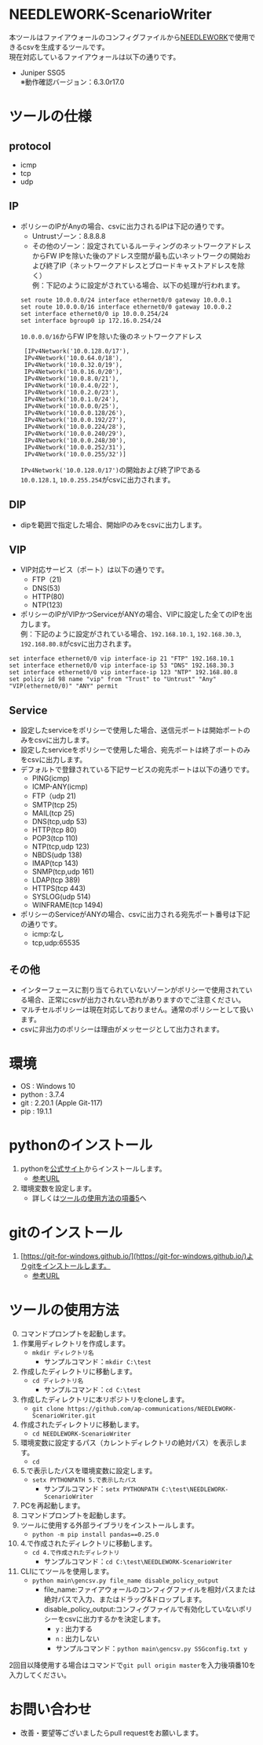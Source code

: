 # NEEDLEWORK-ScenarioWriter
本ツールはファイアウォールのコンフィグファイルから[NEEDLEWORK](https://www.ap-com.co.jp/ja/needlework/)で使用できるcsvを生成するツールです。<br>現在対応しているファイアウォールは以下の通りです。

* Juniper SSG5 <br>
  ※動作確認バージョン：6.3.0r17.0

# ツールの仕様

## protocol
  * icmp
  * tcp
  * udp

## IP
* ポリシーのIPがAnyの場合、csvに出力されるIPは下記の通りです。
  * Untrustゾーン：8.8.8.8
  * その他のゾーン：設定されているルーティングのネットワークアドレスからFW IPを除いた後のアドレス空間が最も広いネットワークの開始および終了IP（ネットワークアドレスとブロードキャストアドレスを除く）<br>
  例：下記のように設定がされている場合、以下の処理が行われます。
  ```
  set route 10.0.0.0/24 interface ethernet0/0 gateway 10.0.0.1
  set route 10.0.0.0/16 interface ethernet0/0 gateway 10.0.0.2
  set interface ethernet0/0 ip 10.0.0.254/24
  set interface bgroup0 ip 172.16.0.254/24
  ```
  `10.0.0.0/16`からFW IPを除いた後のネットワークアドレス
  ```
   [IPv4Network('10.0.128.0/17'), 
   IPv4Network('10.0.64.0/18'),
   IPv4Network('10.0.32.0/19'), 
   IPv4Network('10.0.16.0/20'), 
   IPv4Network('10.0.8.0/21'), 
   IPv4Network('10.0.4.0/22'), 
   IPv4Network('10.0.2.0/23'), 
   IPv4Network('10.0.1.0/24'), 
   IPv4Network('10.0.0.0/25'), 
   IPv4Network('10.0.0.128/26'), 
   IPv4Network('10.0.0.192/27'), 
   IPv4Network('10.0.0.224/28'), 
   IPv4Network('10.0.0.240/29'), 
   IPv4Network('10.0.0.248/30'), 
   IPv4Network('10.0.0.252/31'), 
   IPv4Network('10.0.0.255/32')]
   ```
   `IPv4Network('10.0.128.0/17')`の開始および終了IPである<br>
   `10.0.128.1`, `10.0.255.254`がcsvに出力されます。

## DIP
* dipを範囲で指定した場合、開始IPのみをcsvに出力します。

## VIP
* VIP対応サービス（ポート）は以下の通りです。
  * FTP（21)
  * DNS(53)
  * HTTP(80)
  * NTP(123)
* ポリシーのIPがVIPかつServiceがANYの場合、VIPに設定した全てのIPを出力します。<br>
例：下記のように設定がされている場合、`192.168.10.1`, `192.168.30.3`, `192.168.80.8`がcsvに出力されます。
```
set interface ethernet0/0 vip interface-ip 21 "FTP" 192.168.10.1
set interface ethernet0/0 vip interface-ip 53 "DNS" 192.168.30.3
set interface ethernet0/0 vip interface-ip 123 "NTP" 192.168.80.8
set policy id 98 name "vip" from "Trust" to "Untrust" "Any" "VIP(ethernet0/0)" "ANY" permit
```

## Service
* 設定したserviceをポリシーで使用した場合、送信元ポートは開始ポートのみをcsvに出力します。
* 設定したserviceをポリシーで使用した場合、宛先ポートは終了ポートのみをcsvに出力します。
* デフォルトで登録されている下記サービスの宛先ポートは以下の通りです。
  * PING(icmp)
  * ICMP-ANY(icmp)
  * FTP（udp 21)
  * SMTP(tcp 25)
  * MAIL(tcp 25)
  * DNS(tcp,udp 53)
  * HTTP(tcp 80)
  * POP3(tcp 110)   
  * NTP(tcp,udp 123)
  * NBDS(udp 138)
  * IMAP(tcp 143)
  * SNMP(tcp,udp 161)
  * LDAP(tcp 389)
  * HTTPS(tcp 443)
  * SYSLOG(udp 514)
  * WINFRAME(tcp 1494)
* ポリシーのServiceがANYの場合、csvに出力される宛先ポート番号は下記の通りです。
  * icmp:なし
  * tcp,udp:65535

## その他
* インターフェースに割り当てられていないゾーンがポリシーで使用されている場合、正常にcsvが出力されない恐れがありますのでご注意ください。
* マルチセルポリシーは現在対応しておりません。通常のポリシーとして扱います。
* csvに非出力のポリシーは理由がメッセージとして出力されます。

# 環境

* OS : Windows 10
* python : 3.7.4
* git : 2.20.1 (Apple Git-117)
* pip : 19.1.1
 

# pythonのインストール

1. pythonを[公式サイト](https://www.python.org/downloads/windows/)からインストールします。 
   * [参考URL](https://www.python.jp/install/windows/install_py3.html)
2. 環境変数を設定します。
   * 詳しくは[ツールの使用方法の項番5](#ツールの使用方法)へ


# gitのインストール

1.  [https://git-for-windows.github.io/](https://git-for-windows.github.io/)よりgitをインストールします。
    * [参考URL](https://prog-8.com/docs/git-env-win)


# ツールの使用方法

0. コマンドプロンプトを起動します。
1. 作業用ディレクトリを作成します。
    * `mkdir ディレクトリ名`
        * サンプルコマンド：`mkdir C:\test`
2. 作成したディレクトリに移動します。
    * `cd ディレクトリ名`
        * サンプルコマンド：`cd C:\test`
3. 作成したディレクトリに本リポジトリをcloneします。
    * `git clone https://github.com/ap-communications/NEEDLEWORK-ScenarioWriter.git`
4. 作成されたディレクトリに移動します。
    * `cd NEEDLEWORK-ScenarioWriter`
5. 環境変数に設定するパス（カレントディレクトリの絶対パス）を表示します。
    * `cd`
6. 5.で表示したパスを環境変数に設定します。
    * `setx PYTHONPATH 5.で表示したパス`
        * サンプルコマンド：`setx PYTHONPATH C:\test\NEEDLEWORK-ScenarioWriter`
7. PCを再起動します。
8. コマンドプロンプトを起動します。
9. ツールに使用する外部ライブラリをインストールします。
    * `python -m pip install pandas==0.25.0`
10. 4.で作成されたディレクトリに移動します。
    * `cd 4.で作成されたディレクトリ`
        * サンプルコマンド：`cd C:\test\NEEDLEWORK-ScenarioWriter`
11. CLIにてツールを使用します。
    * `python main\gencsv.py file_name disable_policy_output`   
      * file_name:ファイアウォールのコンフィグファイルを相対パスまたは絶対パスで入力、またはドラッグ&ドロップします。
      * disable_policy_output:コンフィグファイルで有効化していないポリシーをcsvに出力するかを決定します。
        * `y` : 出力する
        * `n` : 出力しない
        * サンプルコマンド：`python main\gencsv.py SSGconfig.txt y`

2回目以降使用する場合はコマンドで`git pull origin master`を入力後項番10を入力してください。

# お問い合わせ
* 改善・要望等ございましたらpull requestをお願いします。

